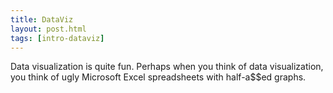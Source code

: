 ```yaml
---
title: DataViz
layout: post.html
tags: [intro-dataviz]
---
```



Data visualization is quite fun. Perhaps when you think of data visualization, you think of ugly Microsoft Excel spreadsheets with half-a$$ed graphs.
